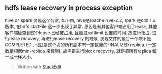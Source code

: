 ## hdfs lease recovery in process exception

hive on spark 出现这个异常, 如下图, hive是apache hive-2.2, spark 是cdh 1.6 版本, 在hdfs startFile 这一步出现了异常. 原因是有其他客户端占用了lease, 其他客户端检查到这个lease 已经被占用, 且超过softlimit 设置的时间, 故进行抢占, 进行lease recovery, 再进行lease recovery 的时候, 发现文件的最后一个块不是 COMPLETED , 也就是这个块的所有副本有一定数量的FINALIZED replica, (一定数量根据min-replica 来控制), 故需要进行block recovery, 就是把所有replica 统一成一样大小, 


> Written with [StackEdit](https://stackedit.io/).
<!--stackedit_data:
eyJoaXN0b3J5IjpbMTAzODc1MjEsNzMwOTk4MTE2XX0=
-->